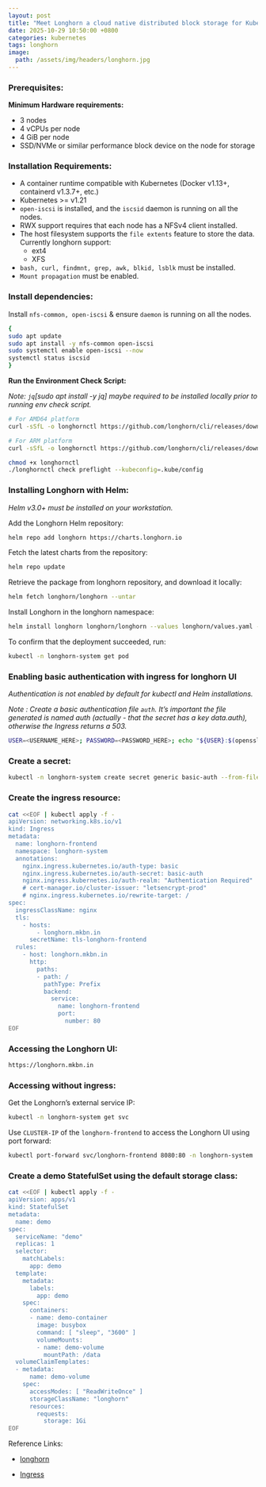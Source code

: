 ```yaml
---
layout: post
title: "Meet Longhorn a cloud native distributed block storage for Kubernetes"
date: 2025-10-29 10:50:00 +0800
categories: kubernetes
tags: longhorn
image:
  path: /assets/img/headers/longhorn.jpg
---
```


### Prerequisites:

**Minimum Hardware requirements:**

- 3 nodes
- 4 vCPUs per node
- 4 GiB per node
- SSD/NVMe or similar performance block device on the node for storage


### Installation Requirements:

- A container runtime compatible with Kubernetes (Docker v1.13+, containerd v1.3.7+, etc.)
- Kubernetes >= v1.21
- `open-iscsi` is installed, and the `iscsid` daemon is running on all the nodes.
- RWX support requires that each node has a NFSv4 client installed.
- The host filesystem supports the `file extents` feature to store the data. Currently longhorn support:
    - ext4
    - XFS
- `bash, curl, findmnt, grep, awk, blkid, lsblk` must be installed.
- `Mount propagation` must be enabled.

### Install dependencies:

Install `nfs-common, open-iscsi` & ensure `daemon` is running on all the nodes.

```sh
{
sudo apt update
sudo apt install -y nfs-common open-iscsi
sudo systemctl enable open-iscsi --now
systemctl status iscsid
}
```

**Run the Environment Check Script:**

*Note: `jq`[sudo apt install -y jq] maybe required to be installed locally prior to running env check script.*
```sh
# For AMD64 platform
curl -sSfL -o longhornctl https://github.com/longhorn/cli/releases/download/v1.10.0/longhornctl-linux-amd64

# For ARM platform
curl -sSfL -o longhornctl https://github.com/longhorn/cli/releases/download/v1.10.0/longhornctl-linux-arm64

chmod +x longhornctl
./longhornctl check preflight --kubeconfig=.kube/config

```

### Installing Longhorn with Helm:
*Helm v3.0+ must be installed on your workstation.*

Add the Longhorn Helm repository:
```sh
helm repo add longhorn https://charts.longhorn.io
```

Fetch the latest charts from the repository:
```sh
helm repo update
```

Retrieve the package from longhorn repository, and download it locally:

```sh
helm fetch longhorn/longhorn --untar
```

Install Longhorn in the longhorn namespace:

```sh
helm install longhorn longhorn/longhorn --values longhorn/values.yaml -n longhorn-system --create-namespace --version 1.10.0
```

To confirm that the deployment succeeded, run:
```sh
kubectl -n longhorn-system get pod
```

### Enabling basic authentication with ingress for longhorn UI
*Authentication is not enabled by default for kubectl and Helm installations.*

*Note : Create a basic authentication file `auth`. It’s important the file generated is named auth (actually - that the secret has a key data.auth), otherwise the Ingress returns a 503.*

```sh
USER=<USERNAME_HERE>; PASSWORD=<PASSWORD_HERE>; echo "${USER}:$(openssl passwd -stdin -apr1 <<< ${PASSWORD})" >> auth
```
### Create a secret:

```sh
kubectl -n longhorn-system create secret generic basic-auth --from-file=auth
```

### Create the ingress resource:

```sh
cat <<EOF | kubectl apply -f -
apiVersion: networking.k8s.io/v1
kind: Ingress
metadata:
  name: longhorn-frontend
  namespace: longhorn-system
  annotations:
    nginx.ingress.kubernetes.io/auth-type: basic
    nginx.ingress.kubernetes.io/auth-secret: basic-auth
    nginx.ingress.kubernetes.io/auth-realm: "Authentication Required"
    # cert-manager.io/cluster-issuer: "letsencrypt-prod"
    # nginx.ingress.kubernetes.io/rewrite-target: /
spec:
  ingressClassName: nginx
  tls:
    - hosts:
        - longhorn.mkbn.in
      secretName: tls-longhorn-frontend
  rules:
    - host: longhorn.mkbn.in
      http:
        paths:
        - path: /
          pathType: Prefix
          backend:
            service:
              name: longhorn-frontend
              port:
                number: 80
EOF
```
### Accessing the Longhorn UI:

```sh
https://longhorn.mkbn.in
```

### Accessing without ingress:

Get the Longhorn’s external service IP:
```sh
kubectl -n longhorn-system get svc
```
Use `CLUSTER-IP` of the `longhorn-frontend` to access the Longhorn UI using port forward:

```sh
kubectl port-forward svc/longhorn-frontend 8080:80 -n longhorn-system
```

### Create a demo StatefulSet using the default storage class:

```sh
cat <<EOF | kubectl apply -f -
apiVersion: apps/v1
kind: StatefulSet
metadata:
  name: demo
spec:
  serviceName: "demo"
  replicas: 1
  selector:
    matchLabels:
      app: demo
  template:
    metadata:
      labels:
        app: demo
    spec:
      containers:
      - name: demo-container
        image: busybox
        command: [ "sleep", "3600" ]
        volumeMounts:
        - name: demo-volume
          mountPath: /data
  volumeClaimTemplates:
  - metadata:
      name: demo-volume
    spec:
      accessModes: [ "ReadWriteOnce" ]
      storageClassName: "longhorn"
      resources:
        requests:
          storage: 1Gi
EOF
```


Reference Links:

- [longhorn](https://longhorn.io/)

- [Ingress](https://kubernetes.io/docs/concepts/services-networking/ingress/)